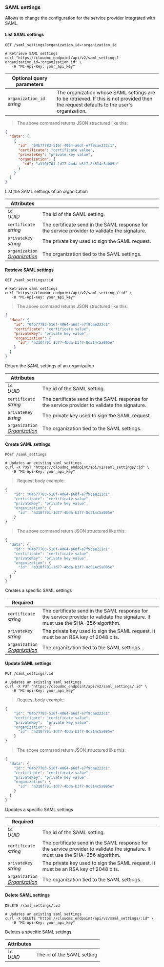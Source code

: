 ### SAML settings

Allows to change the configuration for the service provider integrated with SAML.

<!-------------------- LIST SERVICE SAML -------------------->

#### List SAML settings

`GET /saml_settings?organization_id=:organization_id`

```shell
# Retrieve SAML settings
curl "https://cloudmc_endpoint/api/v2/saml_settings?organization_id=:organization_id" \
   -H "MC-Api-Key: your_api_key"
```

| Optional query parameters      | &nbsp;                                                                                                                                  |
| ------------------------------ | --------------------------------------------------------------------------------------------------------------------------------------- |
| `organization_id`<br/>_string_ | The organization whose SAML settings are to be retrieved. If this is not provided then the request defaults to the user's organization. |

> The above command returns JSON structured like this:

```json
{
  "data": [
    {
      "id": "04b77783-516f-4064-a6df-e7f9cae222c1",
      "certificate": "certificate value",
      "privateKey": "private key value",
      "organization": {
        "id": "a310f701-1d77-4bda-b3f7-8c514c5a005e"
      }
    }
  ]
}
```

List the SAML settings of an organization

| Attributes                                                         | &nbsp;                                                                                        |
| ------------------------------------------------------------------ | --------------------------------------------------------------------------------------------- |
| `id`<br/>_UUID_                                                    | The id of the SAML setting.                                                                   |
| `certificate`<br/>_string_                                         | The certificate send in the SAML response for the service provider to validate the signature. |
| `privateKey`<br/>_string_                                          | The private key used to sign the SAML request.                                                |
| `organization`<br/>_[Organization](#administration-organizations)_ | The organization tied to the SAML settings.                                                   |

<!-------------------- GET SAML SETTINGS -------------------->

#### Retrieve SAML settings

`GET /saml_settings/:id`

```shell
# Retrieve saml settings
curl "https://cloudmc_endpoint/api/v2/saml_settings/:id" \
   -H "MC-Api-Key: your_api_key"
```

> The above command returns JSON structured like this:

```json
{
  "data": {
    "id": "04b77783-516f-4064-a6df-e7f9cae222c1",
    "certificate": "certificate value",
    "privateKey": "private key value",
    "organization": {
      "id": "a310f701-1d77-4bda-b3f7-8c514c5a005e"
    }
  }
}
```

Return the SAML settings of an organization

| Attributes                                                         | &nbsp;                                                                                        |
| ------------------------------------------------------------------ | --------------------------------------------------------------------------------------------- |
| `id`<br/>_UUID_                                                    | The id of the SAML setting.                                                                   |
| `certificate`<br/>_string_                                         | The certificate send in the SAML response for the service provider to validate the signature. |
| `privateKey`<br/>_string_                                          | The private key used to sign the SAML request.                                                |
| `organization`<br/>_[Organization](#administration-organizations)_ | The organization tied to the SAML settings.                                                   |

<!-------------------- CREATE SAML SETTINGS -------------------->

#### Create SAML settings

`POST /saml_settings`

```shell
# Updates an existing saml settings
curl -X POST "https://cloudmc_endpoint/api/v2/saml_settings/:id" \
   -H "MC-Api-Key: your_api_key"
```

> Request body example:

```js
{
    "id": "04b77783-516f-4064-a6df-e7f9cae222c1",
    "certificate": "certificate value",
    "privateKey": "private key value",
    "organization": {
      "id": "a310f701-1d77-4bda-b3f7-8c514c5a005e"
    }
}
```

> The above command return JSON structured like this:

```js
{
  "data": {
    "id": "04b77783-516f-4064-a6df-e7f9cae222c1",
    "certificate": "certificate value",
    "privateKey": "private key value",
    "organization": {
      "id": "a310f701-1d77-4bda-b3f7-8c514c5a005e"
    }
  }
}
```

Creates a specific SAML settings

| Required                                                           | &nbsp;                                                                                                                           |
| ------------------------------------------------------------------ | -------------------------------------------------------------------------------------------------------------------------------- |
| `certificate`<br/>_string_                                         | The certificate send in the SAML response for the service provider to validate the signature. It must use the SHA-256 algorithm. |
| `privateKey`<br/>_string_                                          | The private key used to sign the SAML request. It must be an RSA key of 2048 bits.                                               |
| `organization`<br/>_[Organization](#administration-organizations)_ | The organization tied to the SAML settings.                                                                                      |

<!-------------------- UPDATE SAML SETTINGS -------------------->

#### Update SAML settings

`PUT /saml_settings/:id`

```shell
# Updates an existing saml settings
curl -X PUT "https://cloudmc_endpoint/api/v2/saml_settings/:id" \
   -H "MC-Api-Key: your_api_key"
```

> Request body example:

```js
{
    "id": "04b77783-516f-4064-a6df-e7f9cae222c1",
    "certificate": "certificate value",
    "privateKey":  "private key value",
    "organization": {
      "id": "a310f701-1d77-4bda-b3f7-8c514c5a005e"
    }
}
```

> The above command return JSON structured like this:

```js
{
  "data": {
    "id": "04b77783-516f-4064-a6df-e7f9cae222c1",
    "certificate": "certificate value",
    "privateKey": "private key value",
    "organization": {
      "id": "a310f701-1d77-4bda-b3f7-8c514c5a005e"
    }
  }
}
```

Updates a specific SAML settings

| Required                                                           | &nbsp;                                                                                                                           |
| ------------------------------------------------------------------ | -------------------------------------------------------------------------------------------------------------------------------- |
| `id`<br/>_UUID_                                                    | The id of the SAML setting.                                                                                                      |
| `certificate`<br/>_string_                                         | The certificate send in the SAML response for the service provider to validate the signature. It must use the SHA-256 algorithm. |
| `privateKey`<br/>_string_                                          | The private key used to sign the SAML request. It must be an RSA key of 2048 bits.                                               |
| `organization`<br/>_[Organization](#administration-organizations)_ | The organization tied to the SAML settings.                                                                                      |

#### Delete SAML settings

`DELETE /saml_settings/:id`

```shell
# Updates an existing saml settings
curl -X DELETE "https://cloudmc_endpoint/api/v2/saml_settings/:id" \
   -H "MC-Api-Key: your_api_key"
```

Deletes a specific SAML settings

| Attributes      | &nbsp;                     |
| --------------- | -------------------------- |
| `id`<br/>_UUID_ | The id of the SAML setting |
